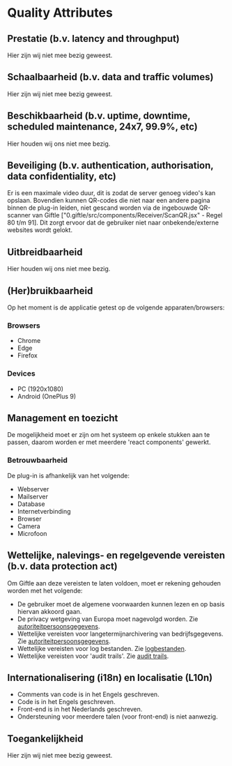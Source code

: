 # Quality Attributes

## Prestatie (b.v. latency and throughput)

Hier zijn wij niet mee bezig geweest.

## Schaalbaarheid (b.v. data and traffic volumes)

Hier zijn wij niet mee bezig geweest.

## Beschikbaarheid (b.v. uptime, downtime, scheduled maintenance, 24x7, 99.9%, etc)

Hier houden wij ons niet mee bezig.

## Beveiliging (b.v. authentication, authorisation, data confidentiality, etc)

Er is een maximale video duur, dit is zodat de server genoeg video's kan opslaan. Bovendien kunnen QR-codes die niet naar een andere pagina binnen de plug-in leiden, niet gescand worden via de ingebouwde QR-scanner van Giftle ["0.giftle/src/components/Receiver/ScanQR.jsx" - Regel 80 t/m 91]. Dit zorgt ervoor dat de gebruiker niet naar onbekende/externe websites wordt gelokt.

## Uitbreidbaarheid

Hier houden wij ons niet mee bezig.

## (Her)bruikbaarheid

Op het moment is de applicatie getest op de volgende apparaten/browsers:

### Browsers
- Chrome
- Edge
- Firefox

### Devices
- PC (1920x1080)
- Android (OnePlus 9)

## Management en toezicht

De mogelijkheid moet er zijn om het systeem op enkele stukken aan te passen, daarom worden er met meerdere 'react components' gewerkt.

### Betrouwbaarheid

De plug-in is afhankelijk van het volgende:
* Webserver
* Mailserver
* Database
* Internetverbinding
* Browser
* Camera
* Microfoon

## Wettelijke, nalevings- en regelgevende vereisten (b.v. data protection act)

<!-- MOET ERUIT ALS HIER NIKS MEE GEDAAN WORDT -->

Om Giftle aan deze vereisten te laten voldoen, moet er rekening gehouden worden met het volgende:
* De gebruiker moet de algemene voorwaarden kunnen lezen en op basis hiervan akkoord gaan.
* De privacy wetgeving van Europa moet nagevolgd worden. Zie [autoriteitpersoonsgegevens](https://www.autoriteitpersoonsgegevens.nl/nl/over-privacy/wetten/internationale-privacywetgeving).
* Wettelijke vereisten voor langetermijnarchivering van bedrijfsgegevens. Zie [autoriteitpersoonsgegevens](https://www.autoriteitpersoonsgegevens.nl/nl/over-privacy/persoonsgegevens/bewaren-van-persoonsgegevens).
* Wettelijke vereisten voor log bestanden. Zie [logbestanden](https://cip-overheid.nl/media/1169/bid-operationale-producten-bir-015-logging-beleid-10.pdf).
* Wettelijke vereisten voor 'audit trails'. Zie [audit trails](https://www.graydon.nl/nl/resources/blog/strategie/wat-een-audit-trail).

## Internationalisering (i18n) en localisatie (L10n)

* Comments van code is in het Engels geschreven.
* Code is in het Engels geschreven.
* Front-end is in het Nederlands geschreven.
* Ondersteuning voor meerdere talen (voor front-end) is niet aanwezig.

## Toegankelijkheid

Hier zijn wij niet mee bezig geweest.

<!--
Intent

This section is about summarising the key quality attributes and should answer the following types of questions:

* Is there a clear understanding of the quality attributes that the architecture must satisfy?
* Are the quality attributes SMART (specific, measurable, achievable, relevant and timely)?
* Have quality attributes that are usually taken for granted been explicitly marked as out of scope if they are not needed? (b.v. “user interface elements will only be presented in English” to indicate that multi-language support is not explicitly catered for)
* Are any of the quality attributes unrealistic? (b.v. true 24x7 availability is typically very costly to implement inside many organisations)

In addition, if any of the quality attributes are deemed as “architecturally significant” and therefore influence the architecture, why not make a note of them so that you can refer back to them later in the document.
-->
